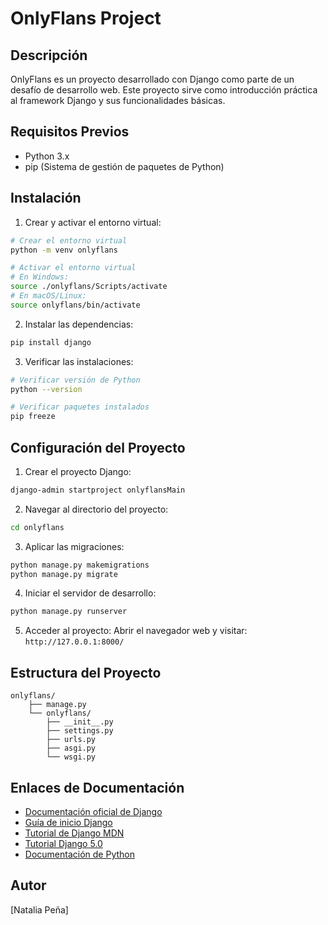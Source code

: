 # OnlyFlans Project

## Descripción
OnlyFlans es un proyecto desarrollado con Django como parte de un desafío de desarrollo web. Este proyecto sirve como introducción práctica al framework Django y sus funcionalidades básicas.

## Requisitos Previos
- Python 3.x
- pip (Sistema de gestión de paquetes de Python)

## Instalación

1. Crear y activar el entorno virtual:
```bash
# Crear el entorno virtual
python -m venv onlyflans

# Activar el entorno virtual
# En Windows:
source ./onlyflans/Scripts/activate
# En macOS/Linux:
source onlyflans/bin/activate
```

2. Instalar las dependencias:
```bash
pip install django
```

3. Verificar las instalaciones:
```bash
# Verificar versión de Python
python --version

# Verificar paquetes instalados
pip freeze
```

## Configuración del Proyecto

1. Crear el proyecto Django:
```bash
django-admin startproject onlyflansMain
```

2. Navegar al directorio del proyecto:
```bash
cd onlyflans
```

3. Aplicar las migraciones:
```bash
python manage.py makemigrations
python manage.py migrate
```

4. Iniciar el servidor de desarrollo:
```bash
python manage.py runserver
```

5. Acceder al proyecto:
Abrir el navegador web y visitar: `http://127.0.0.1:8000/`

## Estructura del Proyecto
```
onlyflans/
    ├── manage.py
    └── onlyflans/
        ├── __init__.py
        ├── settings.py
        ├── urls.py
        ├── asgi.py
        └── wsgi.py
```

## Enlaces de Documentación
- [Documentación oficial de Django](https://docs.djangoproject.com)
- [Guía de inicio Django](https://www.djangoproject.com/start/)
- [Tutorial de Django MDN](https://developer.mozilla.org/es/docs/Learn/Server-side/Django/Introduction)
- [Tutorial Django 5.0](https://docs.djangoproject.com/es/5.0/intro/tutorial01/)
- [Documentación de Python](https://docs.python.org/3.2/)

## Autor
[Natalia Peña]
